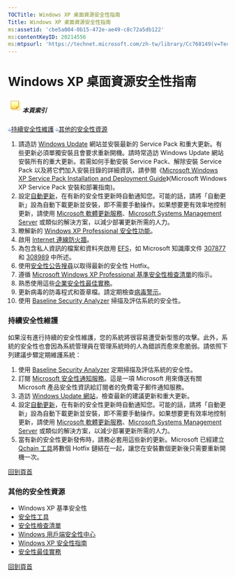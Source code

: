 ```yaml
---
TOCTitle: Windows XP 桌面資源安全性指南
Title: Windows XP 桌面資源安全性指南
ms:assetid: 'cbe5a004-0b15-472e-ae49-c8c72a5db122'
ms:contentKeyID: 20214556
ms:mtpsurl: 'https://technet.microsoft.com/zh-tw/library/Cc768149(v=TechNet.10)'
---
```


Windows XP 桌面資源安全性指南
=============================

##### ![](images/Cc768149.community-sm(zh-tw,TechNet.10).gif)本頁索引

![](images/Cc768149.arrow_px_down(zh-tw,TechNet.10).gif)[持續安全性維護](#poiu)
![](images/Cc768149.arrow_px_down(zh-tw,TechNet.10).gif)[其他的安全性資源](#ijnb)
1.  請造訪 [Windows Update](http://windowsupdate.microsoft.com/) 網站並安裝最新的 Service Pack 和重大更新。有些更新必須單獨安裝且會要求重新開機。請時常造訪 Windows Update 網站安裝所有的重大更新。若需如何手動安裝 Service Pack、解除安裝 Service Pack 以及將它們加入安裝目錄的詳細資訊，請參閱《[Microsoft Windows XP Service Pack Installation and Deployment Guide](http://www.microsoft.com/windowsxp/pro/downloads/servicepacks/sp1/spdeploy.asp)》(Microsoft Windows XP Service Pack 安裝和部署指南)。
2.  設定[自動更新](http://www.microsoft.com/technet/prodtechnol/winxppro/reskit/prmb_tol_tkky.asp)，在有新的安全性更新時自動通知您。可能的話，請將「自動更新」設為自動下載更新並安裝，即不需要手動操作。如果想要更有效率地控制更新，請使用 [Microsoft 軟體更新服務](http://www.microsoft.com/taiwan/windowsserversystem/sus/default.mspx)、[Microsoft Systems Management Server](http://www.microsoft.com/taiwan/smserver/) 或類似的解決方案，以減少部署更新所需的人力。
3.  瞭解新的 [Windows XP Professional 安全性功能](http://www.microsoft.com/taiwan/technet/prodtechnol/winxppro/evaluate/xpsec.htm)。
4.  啟用 [Internet 連線防火牆](http://support.microsoft.com/default.aspx?scid=kb;en-us;283673&sd=tech)。
5.  為包含私人資訊的檔案和資料夾啟用 [EFS](http://support.microsoft.com/default.aspx?scid=kb;en-us;223316&sd=tech)，如 Microsoft 知識庫文件 [307877](http://support.microsoft.com/default.aspx?scid=kb;en-us;307877&sd=tech) 和 [308989](http://support.microsoft.com/default.aspx?scid=kb;en-us;308989&sd=tech) 中所述。
6.  使用[安全性公告搜尋](http://www.microsoft.com/technet/security/current.asp)以取得最新的安全性 Hotfix。
7.  遵循 [Microsoft Windows XP Professional 基準安全性檢查清單](http://www.microsoft.com/technet/security/chklist/xpcl.mspx)的指示。
8.  熟悉使用這些[企業安全性最佳實務](http://www.microsoft.com/technet/archive/security/bestprac/bpent/bpentsec.mspx)。
9.  更新病毒的防毒程式和簽章檔。請定期檢查[病毒警示](http://www.microsoft.com/technet/security/alerts/default.mspx)。
10. 使用 [Baseline Security Analyzer](http://www.microsoft.com/taiwan/technet/security/tools/mbsaqa.aspx) 掃描及評估系統的安全性。

### 持續安全性維護

如果沒有進行持續的安全性維護，您的系統將很容易遭受新型態的攻擊。此外，系統的安全性也會因為系統管理員在管理系統時的人為錯誤而愈來愈脆弱。請依照下列建議步驟定期維護系統：

1.  使用 [Baseline Security Analyzer](http://www.microsoft.com/taiwan/technet/security/tools/mbsaqa.aspx) 定期掃描及評估系統的安全性。
2.  訂閱 [Microsoft 安全性通知服務](http://www.microsoft.com/technet/security/bulletin/notify.mspx)。這是一項 Microsoft 用來傳送有關 Microsoft 產品安全性資訊給訂閱者的免費電子郵件通知服務。
3.  造訪 [Windows Update 網站](http://windowsupdate.microsoft.com/)，檢查最新的建議更新和重大更新。
4.  設定[自動更新](http://support.microsoft.com/default.aspx?scid=kb;en-us;327850&sd=tech)，在有新的安全性更新時自動通知您。可能的話，請將「自動更新」設為自動下載更新並安裝，即不需要手動操作。如果想要更有效率地控制更新，請使用 [Microsoft 軟體更新服務](http://www.microsoft.com/taiwan/windowsserversystem/sus/default.mspx)、[Microsoft Systems Management Server](http://www.microsoft.com/taiwan/smserver/) 或類似的解決方案，以減少部署更新所需的人力。
5.  當有新的安全性更新發佈時，請務必套用這些新的更新。Microsoft 已經建立 [Qchain 工具](http://www.microsoft.com/downloads/details.aspx?displaylang=en&familyid=a85c9cfa-e84c-4723-9c28-f66859060f5d)將數個 Hotfix 鏈結在一起，讓您在安裝數個更新後只需要重新開機一次。

[](#mainsection)[回到頁首](#mainsection)

### 其他的安全性資源

-   Windows XP 基準安全性
-   [安全性工具](http://www.microsoft.com/technet/security/tools/default.mspx)
-   [安全性檢查清單](http://www.microsoft.com/technet/security/chklist/default.mspx)
-   [Windows 用戶端安全性中心](http://www.microsoft.com/technet/security/prodtech/winclnt/default.mspx)
-   [Windows XP 安全性指南](http://www.microsoft.com/technet/security/prodtech/winclnt/secwinxp/default.mspx)
-   [安全性最佳實務](http://www.microsoft.com/taiwan/security/guidance/default.mspx)

[](#mainsection)[回到頁首](#mainsection)
